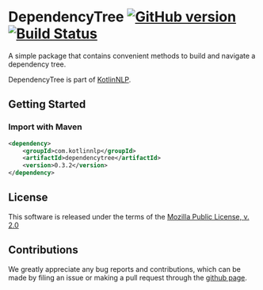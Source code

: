 # DependencyTree [![GitHub version](https://badge.fury.io/gh/KotlinNLP%2FDependencyTree.svg)](https://badge.fury.io/gh/KotlinNLP%2FDependencyTree) [![Build Status](https://travis-ci.org/KotlinNLP/DependencyTree.svg?branch=master)](https://travis-ci.org/KotlinNLP/DependencyTree)

A simple package that contains convenient methods to build and navigate a dependency tree.

DependencyTree is part of [KotlinNLP](http://kotlinnlp.com/ "KotlinNLP").


## Getting Started

### Import with Maven

```xml
<dependency>
    <groupId>com.kotlinnlp</groupId>
    <artifactId>dependencytree</artifactId>
    <version>0.3.2</version>
</dependency>
```


## License

This software is released under the terms of the 
[Mozilla Public License, v. 2.0](https://mozilla.org/MPL/2.0/ "Mozilla Public License, v. 2.0")


## Contributions

We greatly appreciate any bug reports and contributions, which can be made by filing an issue or making a pull 
request through the [github page](https://github.com/KotlinNLP/DependencyTree "DependencyTree on GitHub").
